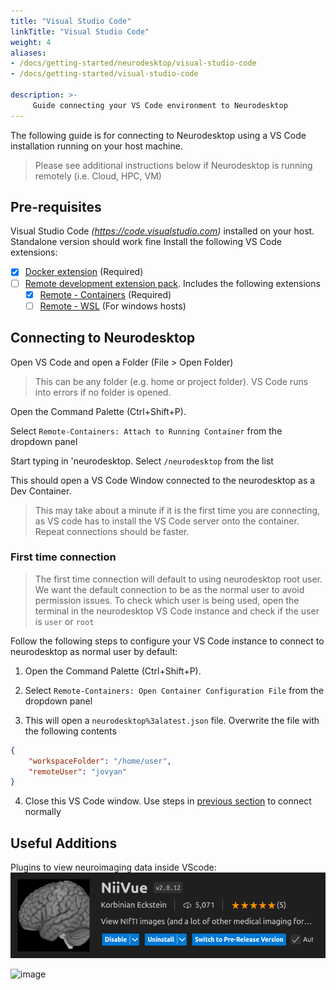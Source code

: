 ```yaml
---
title: "Visual Studio Code"
linkTitle: "Visual Studio Code"
weight: 4
aliases: 
- /docs/getting-started/neurodesktop/visual-studio-code
- /docs/getting-started/visual-studio-code

description: >-
     Guide connecting your VS Code environment to Neurodesktop
---
```


The following guide is for connecting to Neurodesktop using a VS Code installation running on your host machine.
> Please see additional instructions below if Neurodesktop is running remotely  (i.e. Cloud, HPC, VM)

## Pre-requisites
<!-- markdown-link-check-disable -->
Visual Studio Code _(https://code.visualstudio.com)_ installed on your host. Standalone version should work fine
Install the following VS Code extensions:
- [x] [Docker extension](https://marketplace.visualstudio.com/items?itemName=ms-azuretools.vscode-docker) (Required)
- [ ] [Remote development extension pack](https://marketplace.visualstudio.com/items?itemName=ms-vscode-remote.vscode-remote-extensionpack). Includes the following extensions
  - [x] [Remote - Containers](https://marketplace.visualstudio.com/items?itemName=ms-vscode-remote.remote-containers) (Required)
  - [ ] [Remote - WSL](https://marketplace.visualstudio.com/items?itemName=ms-vscode-remote.remote-wsl) (For windows hosts)
<!-- markdown-link-check-enable -->

## Connecting to Neurodesktop

Open VS Code and open a Folder (File > Open Folder)
> This can be any folder (e.g. home or project folder). VS Code runs into errors if no folder is opened.

Open the Command Palette (Ctrl+Shift+P). 

Select `Remote-Containers: Attach to Running Container` from the dropdown panel

Start typing in 'neurodesktop. Select `/neurodesktop` from the list

This should open a VS Code Window connected to the neurodesktop as a Dev Container. 

> This may take about a minute if it is the first time you are connecting, as VS code has to install the VS Code server onto the container. Repeat connections should be faster.

### First time connection
> The first time connection will default to using neurodesktop root user. We want the default connection to be as the normal user to avoid permission issues.
To check which user is being used, open the terminal in the neurodesktop VS Code instance and check if the user is `user` or `root`

Follow the following steps to configure your VS Code instance to connect to neurodesktop as normal user by default:

1. Open the Command Palette (Ctrl+Shift+P). 

2. Select `Remote-Containers: Open Container Configuration File` from the dropdown panel

3. This will open a `neurodesktop%3alatest.json` file. Overwrite the file with the following contents

```json
{
	"workspaceFolder": "/home/user",
	"remoteUser": "jovyan"
}
```

4. Close this VS Code window. Use steps in [previous section](https://neurodesk.org/docs/getting-started/neurodesktop/visual-studio-code/#connecting-to-neurodesktop) to connect normally

## Useful Additions
Plugins to view neuroimaging data inside VScode:
![niivue-vscode](/static/docs/getting-started/neurocommand/niivue_vscode.png)

![image](https://user-images.githubusercontent.com/4021595/163663250-4e8894c6-ea26-4224-b619-87f5485880c1.png)

